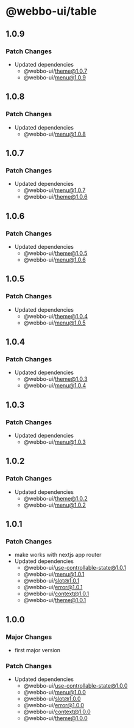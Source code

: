# @webbo-ui/table

## 1.0.9

### Patch Changes

- Updated dependencies
  - @webbo-ui/theme@1.0.7
  - @webbo-ui/menu@1.0.9

## 1.0.8

### Patch Changes

- Updated dependencies
  - @webbo-ui/menu@1.0.8

## 1.0.7

### Patch Changes

- Updated dependencies
  - @webbo-ui/menu@1.0.7
  - @webbo-ui/theme@1.0.6

## 1.0.6

### Patch Changes

- Updated dependencies
  - @webbo-ui/theme@1.0.5
  - @webbo-ui/menu@1.0.6

## 1.0.5

### Patch Changes

- Updated dependencies
  - @webbo-ui/theme@1.0.4
  - @webbo-ui/menu@1.0.5

## 1.0.4

### Patch Changes

- Updated dependencies
  - @webbo-ui/theme@1.0.3
  - @webbo-ui/menu@1.0.4

## 1.0.3

### Patch Changes

- Updated dependencies
  - @webbo-ui/menu@1.0.3

## 1.0.2

### Patch Changes

- Updated dependencies
  - @webbo-ui/theme@1.0.2
  - @webbo-ui/menu@1.0.2

## 1.0.1

### Patch Changes

- make works with nextjs app router
- Updated dependencies
  - @webbo-ui/use-controllable-state@1.0.1
  - @webbo-ui/menu@1.0.1
  - @webbo-ui/slot@1.0.1
  - @webbo-ui/error@1.0.1
  - @webbo-ui/context@1.0.1
  - @webbo-ui/theme@1.0.1

## 1.0.0

### Major Changes

- first major version

### Patch Changes

- Updated dependencies
  - @webbo-ui/use-controllable-state@1.0.0
  - @webbo-ui/menu@1.0.0
  - @webbo-ui/slot@1.0.0
  - @webbo-ui/error@1.0.0
  - @webbo-ui/context@1.0.0
  - @webbo-ui/theme@1.0.0
